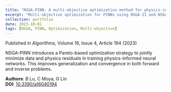 ```yaml
---
title: "NSGA-PINN: A multi-objective optimization method for physics-informed neural network training"
excerpt: "Multi-objective optimization for PINNs using NSGA-II and NSGA-III frameworks.<br/><img src='/images/nsga-pinn-thumb.png'>"
collection: portfolio
date: 2023-10-01
tags: [NSGA, PINN, Optimization, Multi-objective]
---
```


Published in *Algorithms*, Volume 16, Issue 4, Article 194 (2023)

NSGA-PINN introduces a Pareto-based optimization strategy to jointly minimize data and physics residuals in training physics-informed neural networks. This improves generalization and convergence in both forward and inverse problems.

**Authors**: B Lu, C Moya, G Lin  
**DOI**: [10.3390/a16040194](https://doi.org/10.3390/a16040194)
